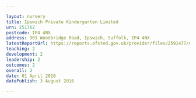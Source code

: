 ```yaml
---

layout: nursery
title: Ipswich Private Kindergarten Limited
urn: 251762
postcode: IP4 4NX
address: 901 Woodbridge Road, Ipswich, Suffolk, IP4 4NX
latestReportUrl: https://reports.ofsted.gov.uk/provider/files/2591477/urn/251762.pdf
teaching: 2
development: 2
leadership: 2
outcomes: 2
overall: 2
date: 01 April 2018 
datePublish: 3 August 2016

---
```

